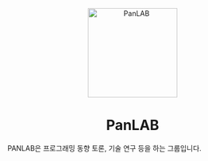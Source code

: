 <div align="center">
  <img width="180" height="180" title="PanLAB" src="https://avatars.githubusercontent.com/u/87898449?s=1800&v=4">
  <h1>PanLAB</h1>
</div>

<!-- 배경색이 있는 아이콘을 직접 가져다 넣으니 좀 구린데... 배경 투명화 + 길이 조정(가로 긴거) 버전 있으면 넣어주세요 -->
<!-- 제가 아이콘 리소스 같은게 없어서... 저 로고 누가 그리셨지 -->

PANLAB은 프로그래밍 동향 토론, 기술 연구 등을 하는 그룹입니다.
